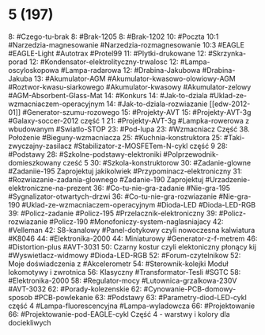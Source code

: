 # 5 (197)

8: #Czego-tu-brak 
	8: #Brak-1205
	8: #Brak-1202 
10: #Poczta 
	10:1 #Narzedzia-magnesowanie #Narzedzia-rozmagnesowanie 
	10:3 #EAGLE #EAGLE-Light #Autotrax #Protel99
	11: #Plytki-drukowane 
12: #Skrzynka-porad 
	12: #Kondensator-elektrolityczny-trwalosc
	12: #Lampa-oscyloskopowa #Lampa-radarowa
	12: #Drabina-Jakubowa #Drabina-Jakuba
	13: #Akumulator-AGM #Akumulator-kwasowo-olowiowy-AGM #Roztwor-kwasu-siarkowego #Akumulator-kwasowy #Akumulator-zelowy #AGM-Absorbent-Glass-Mat
14: #Konkurs 
	14: #Jak-to-dziala #Uklad-ze-wzmacniaczem-operacyjnym 
	14: #Jak-to-dziala-rozwiazanie [[edw-2012-01]] #Generator-szumu-rozowego
15: #Projekty-AVT 
	15: #Projekty-AVT-3g #Galaxy-soccer-2012 część 1
	21: #Projekty-AVT-3g #Lampka-rowerowa z wbudowanym #Swiatlo-STOP 
23: #Pod-lupa 
	23: #Wzmacniacz  Część 38. Położenie #Bieguny-wzmacniacza
25: #Kuchnia-konstruktora 
	25: #Taki-zwyczajny-zasilacz #Stabilizator-z-MOSFETem-N-cykl część 9
28: #Podstawy 
	28: #Szkolne-podstawy-elektroniki  #Polprzewodnik-domieszkowany cześć 5
30: #Szkola-konstruktorow 
	30: #Zadanie-glowne #Zadaniie-195 Zaprojektuj jakikolwiek #Przypominacz-elektroniczny
	31: #Rozwiazanie-zadania-glownego #Zadanie-190 Zaprojektuj #Urzadzenie-elektroniczne-na-prezent 
	36: #Co-tu-nie-gra-zadanie #Nie-gra-195 #Sygnalizator-otwartych-drzwi
	36: #Co-tu-nie-gra-rozwiazanie #Nie-gra-190 #Uklad-ze-wzmacniaczem-operacyjnym #Dioda-LED #Dioda-LED-RGB 
	39:  #Policz-zadanie   #Policz-195 #Przelacznik-elektroniczny
	39: #Policz-rozwiazanie #Policz-190 #Monofoniczy-system-naglasniajacy 
42: #Velleman 
	42: S8-kanalowy #Panel-dotykowy czyli nowoczesna kalwiatura #K8046
44: #Elektronika-2000 
	44: Miniaturowy #Generator-z-f-metrem
	46: #Distortion-plus #AVT-3031
	50: Czarny kostur czyli elektoniczny płonący kij #Wyswietlacz-widmowy #Dioda-LED-RGB 
52: #Forum-czytelnikow 
	52: Moje doświadczenia z #Akcelerometr
	54: #Sterownik-kolejki Moduł lokomotywy i zwrotnica
	56: Klasyczny #Transformator-Tesli #SGTC
58: #Elektronika-2000 
	58: #Regulator-mocy #Lutownica-grzalkowa-230V #AVT-3032
62: #Porady-kolezenskie 
	62: #Cynowanie-PCB-domowy-sposob #PCB-powlekanie 
63: #Podstawy 
	63: #Parametry-diod-LED-cykl część 4 #Lampa-fluorescencyjna #Lampa-wyladowcza
66: #Projektowanie 
	66: #Projektowanie-pod-EAGLE-cykl Część 4 - warstwy i kolory dla dociekliwych
	